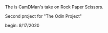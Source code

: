 The is CamDMan's take on Rock Paper Scissors.

Second project for "The Odin Project"

begin: 8/17/2020